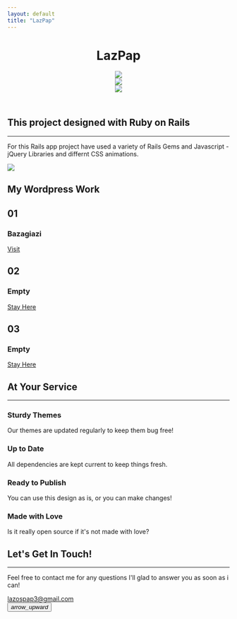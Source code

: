 ```yaml
---
layout: default
title: "LazPap"
---
```


<header class="masthead-background">
  <div class="container h-100">
    <div class="row h-100 align-items-center">
      <div class="col-12">
        <div class="parallax-window"><h1 class="background-text" data-aos="fade-up" data-aos-delay="300" data-aos-duration="1000">LazPap</h1></div>
        <div id="scene">
          <div class="layer parallax-window" data-depth="1" data-parallax="scroll" data-image-src="HTML_5.png">
            <img src="{{ '/images/HTML_5.png' | prepend: site.baseurl }}" class="background-image-left"/>
          </div>
          <div class="layer" data-depth="-2">
            <img src="{{ '/images/CSS_3.png' | prepend: site.baseurl }}" class="background-image-right"/>
          </div>
          <div class="layer" data-depth="1.5">
            <img src="{{ '/images/Javascript.png' | prepend: site.baseurl }}" class="background-image-under"/>
          </div>
        </div>
      </div>
    </div>
  </div>
</header>

  <section class="page-section masthead-under-background">
    <div class="container">
      <div class="row justify-content-center">
        <div class="col-lg-8 text-center mx-auto">
          <h2 class="text-white mt-0 line-height text-heading"  data-aos="fade-up" data-aos-duration="1000" data-aos-delay="500">This project designed with Ruby on Rails</h2>
          <hr class="divider light my-4" data-aos="fade-up" data-aos-duration="1000" data-aos-delay="650">
          <p class="text-white mb-5 text-sub"  data-aos="fade-up" data-aos-duration="1000" data-aos-delay="800">For this Rails app project have used a variety of Rails Gems and Javascript - jQuery Libraries and differnt CSS animations.</p>
            <div  data-aos="fade-up" data-aos-duration="1000" data-aos-delay="1000">
              <img src="{{ '/images/Ruby_On_Rails.png' | prepend: site.baseurl }}" class="icon-ruby" />
            </div>
        </div>
      </div>
    </div>
  </section>

  <!-- About Section -->
  <section class="page-section" id="work">
    <div class="container">
      <div class="row justify-content-center">
        <h1 class="work-text" data-aos="fade-up" data-aos-duration="1000" data-aos-delay="500">My Wordpress Work</h1>
        <div class="col-lg-10 text-center container-grid">
          <div data-aos="fade-right" data-aos-duration="1000" data-aos-delay="800">
            <div class="box">
              <div class="content">
                <h2>01</h2>
                <h3>Bazagiazi</h3>
                <a href="https://bazagiazi.com/">Visit</a>
              </div>
            </div>
          </div>
          <div data-aos="fade-down" data-aos-duration="1000" data-aos-delay="1200">
            <div class="box">
              <div class="content">
                <h2>02</h2>
                <h3>Empty</h3>
                <a href="#work">Stay Here</a>
              </div>
            </div>
          </div>
          <div data-aos="fade-left" data-aos-duration="1000" data-aos-delay="1000">
            <div class="box">
              <div class="content">
                <h2>03</h2>
                <h3>Empty</h3>
                <a href="#work">Stay Here</a>
              </div>
            </div>
          </div>
        </div>
      </div>
    </div>
  </section>

  <!-- Services Section -->
  <section class="page-section" id="services">
    <div class="container">
      <h2 class="text-center mt-0">At Your Service</h2>
      <hr class="divider my-4">
      <div class="row">
        <div class="col-lg-3 col-md-6 text-center">
          <div class="mt-5">
            <i class="fas fa-4x fa-gem text-primary mb-4"></i>
            <h3 class="h4 mb-2">Sturdy Themes</h3>
            <p class="text-muted mb-0">Our themes are updated regularly to keep them bug free!</p>
          </div>
        </div>
        <div class="col-lg-3 col-md-6 text-center">
          <div class="mt-5">
            <i class="fas fa-4x fa-laptop-code text-primary mb-4"></i>
            <h3 class="h4 mb-2">Up to Date</h3>
            <p class="text-muted mb-0">All dependencies are kept current to keep things fresh.</p>
          </div>
        </div>
        <div class="col-lg-3 col-md-6 text-center">
          <div class="mt-5">
            <i class="fas fa-4x fa-globe text-primary mb-4"></i>
            <h3 class="h4 mb-2">Ready to Publish</h3>
            <p class="text-muted mb-0">You can use this design as is, or you can make changes!</p>
          </div>
        </div>
        <div class="col-lg-3 col-md-6 text-center">
          <div class="mt-5">
            <i class="fas fa-4x fa-heart text-primary mb-4"></i>
            <h3 class="h4 mb-2">Made with Love</h3>
            <p class="text-muted mb-0">Is it really open source if it's not made with love?</p>
          </div>
        </div>
      </div>
    </div>
  </section>

  <!-- Contact Section -->
  <section class="page-section" id="contact">
    <div class="container">
      <div class="row justify-content-center">
        <div class="col-lg-8 text-center">
          <h1 class="mt-0 text-heading purple-text" data-aos="fade-up" data-aos-duration="1000" data-aos-delay="500">Let's Get In Touch!</h1>
          <hr class="divider my-4" data-aos="fade-up" data-aos-duration="1000" data-aos-delay="600">
          <p class="text-muted mb-5 text-sub" data-aos="zoom-out-up" data-aos-duration="1000" data-aos-delay="800">Feel free to contact me for any questions I'll glad to answer you as soon as i can!</p>
        </div>
      </div>
      <div class="row justify-content-center">
        <div class="col-lg-12 mr-auto text-center">
          <i class="fas fa-envelope fa-3x mb-3 text-muted" data-aos="fade-up" data-aos-duration="1000" data-aos-delay="1000" ></i>
          <a class="d-block text-sub" href="mailto:lazospap3@gmail.com" data-aos="fade-down" data-aos-duration="1000" data-aos-delay="1200">lazospap3@gmail.com</a>
        </div>
      </div>
    </div>
    <button id="btnScrollToTop" data-aos="fade-up" data-aos-delay="300" data-aos-duration="1000">
      <i class="material-icons">arrow_upward</i>
    </button>
  </section>

  <script type="text/javascript">
    const btnScrollToTop = document.getElementById("btnScrollToTop");
    btnScrollToTop.addEventListener("click", function() {
      $("html, body").animate({scrollTop: 0}, "slow");
    });
  </script>
  <!--CDN for Scroll opacity -->
  <script src="https://code.jquery.com/jquery-3.4.1.js"></script>
  <script type="text/javascript" defer>
    $(document).ready(function(){
      $(window).scroll(function(){
        if($(this).scrollTop() > 150) {
          $(".background-image-left").css({"opacity" : "0"})
          $(".background-image-right").css({"opacity" : "0"})
          $(".background-image-under").css({"opacity" : "0"})
          $(".background-text").css({"opacity" : "0"})
          $("#btnScrollToTop").css({"opacity" : "1"})
        }
        else {
          $(".background-image-left").css({"opacity" : "1"})
          $(".background-image-right").css({"opacity" : "1"})
          $(".background-image-under").css({"opacity" : "1"})
          $(".background-text").css({"opacity" : "1"})
          $("#btnScrollToTop").css({"opacity" : "0"})
        }
      })
    })
  </script>
  <!--Heading Text translateY movement-->
  <script type="text/javascript" defer>
    $(window).scroll(function() {
      var scrollval = $(this).scrollTop();
      $(".background-text").css("transform",'translateY('+-scrollval/1.5+'%)');
    });
  </script>

  <script defer>
    var scene = document.getElementById('scene');
    var parallax = new Parallax(scene);
  </script>

  <script defer>
    AOS.init();
  </script>
